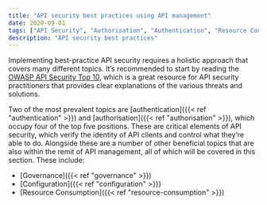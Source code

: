 ```yaml
---
title: "API security best practices using API management"
date: 2020-09-01
tags: ["API Security", "Authorisation", "Authentication", "Resource Consumption"]
description: "API security best practices"
---
```


Implementing best-practice API security requires a holistic approach that covers many different topics. It’s recommended to start by reading the [OWASP API Security Top 10](https://owasp.org/API-Security/editions/2023/en/0x00-header/), which is a great resource for API security practitioners that provides clear explanations of the various threats and solutions.

Two of the most prevalent topics are [authentication]({{< ref "authentication" >}}) and [authorisation]({{< ref "authorisation" >}}), which occupy four of the top five positions. These are critical elements of API security, which verify the identity of API clients and control what they’re able to do. Alongside these are a number of other beneficial topics that are also within the remit of API management, all of which will be covered in this section. These include:

- [Governance]({{< ref "governance" >}})
- [Configuration]({{< ref "configuration" >}})
- [Resource Consumption]({{< ref "resource-consumption" >}})

